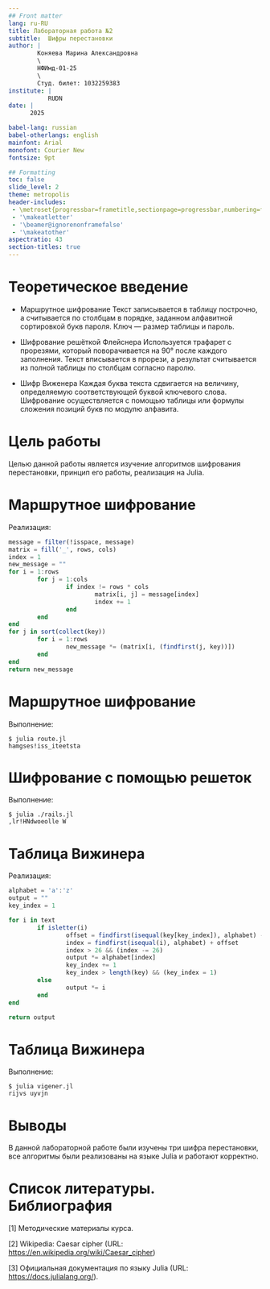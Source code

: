 ```yaml
---
## Front matter
lang: ru-RU
title: Лабораторная работа №2
subtitle:  Шифры перестановки
author: |
        Коняева Марина Александровна
        \        
        НФИмд-01-25
        \
        Студ. билет: 1032259383
institute: |
           RUDN
date: | 
      2025

babel-lang: russian
babel-otherlangs: english
mainfont: Arial
monofont: Courier New
fontsize: 9pt

## Formatting
toc: false
slide_level: 2
theme: metropolis
header-includes: 
 - \metroset{progressbar=frametitle,sectionpage=progressbar,numbering=fraction}
 - '\makeatletter'
 - '\beamer@ignorenonframefalse'
 - '\makeatother'
aspectratio: 43
section-titles: true
---
```


# Теоретическое введение

- Маршрутное шифрование 
Текст записывается в таблицу построчно, а считывается по столбцам в порядке, заданном алфавитной сортировкой букв пароля. Ключ — размер таблицы и пароль.

- Шифрование решёткой Флейснера 
Используется трафарет с прорезями, который поворачивается на 90° после каждого заполнения. Текст вписывается в прорези, а результат считывается из полной таблицы по столбцам согласно паролю.

- Шифр Виженера
Каждая буква текста сдвигается на величину, определяемую соответствующей буквой ключевого слова. Шифрование осуществляется с помощью таблицы или формулы сложения позиций букв по модулю алфавита.

# Цель работы

Целью данной работы является изучение алгоритмов шифрования перестановки,
принцип его работы, реализация на Julia.


# Маршрутное шифрование

Реализация:

```julia
message = filter(!isspace, message)
matrix = fill('_', rows, cols)
index = 1
new_message = ""
for i = 1:rows
        for j = 1:cols
                if index != rows * cols
                        matrix[i, j] = message[index]
                        index += 1
                end
        end
end
for j in sort(collect(key))
        for i = 1:rows
                new_message *= (matrix[i, (findfirst(j, key))])
        end
end
return new_message
```

# Маршрутное шифрование

Выполнение:

```
$ julia route.jl 
hamgses!iss_iteetsta
```

# Шифрование с помощью решеток

Выполнение:

```
$ julia ./rails.jl 
,lr!HNdwoeolle W
```

# Таблица Вижинера

Реализация:

```julia
alphabet = 'a':'z'
output = ""
key_index = 1

for i in text
        if isletter(i)
                offset = findfirst(isequal(key[key_index]), alphabet) - 1
                index = findfirst(isequal(i), alphabet) + offset
                index > 26 && (index -= 26)
                output *= alphabet[index]
                key_index += 1
                key_index > length(key) && (key_index = 1)
        else
                output *= i
        end
end

return output
```

# Таблица Вижинера

Выполнение:

```
$ julia vigener.jl 
rijvs uyvjn
```

# Выводы

В данной лабораторной работе были изучены три шифра перестановки, все алгоритмы были реализованы на языке Julia и работают корректно.

# Список литературы. Библиография

[1] Методические материалы курса.

[2] Wikipedia: Caesar cipher (URL: https://en.wikipedia.org/wiki/Caesar_cipher) 

[3] Официальная документация по языку Julia (URL: https://docs.julialang.org/). 


